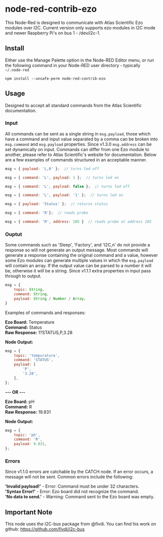 # node-red-contrib-ezo

This Node-Red is designed to communicate with Atlas Scientific Ezo modules over I2C.  Current version only supports ezo modules in I2C mode and newer Raspberry Pi's on bus 1 - /dev/i2c-1.

## Install

Either use the Manage Palette option in the Node-RED Editor menu, or run the following command in your Node-RED user directory - typically `~/.node-red`

    npm install --unsafe-perm node-red-contrib-ezo

## Usage

Designed to accept all standard commands from the Atlas Scientific documentation.

### Input

All commands can be sent as a single string in `msg.payload`, those which have a command and input value separated by a comma can be broken into `msg.command` and `msg.payload` properties. Since v1.3.0 `msg.address` can be set dynamically on input. Commands can differ from one Ezo module to another, please refer to Atlas Scientific's website for documentation.  Below are a few examples of commands structured in an acceptable manner.

```javascript
msg = { payload: 'L,0' };  // turns led off

msg = { command: 'L', payload: 1 };  // turns led on

msg = { command: 'L', payload: false };  // turns led off

msg = { command: 'L', payload: '1' };  // turns led on

msg = { payload: 'Status' };  // returns status

msg = { command: 'R'};  // reads probe

msg = { command: 'R', address: 105 }  // reads probe at address 105
```

### Ouptut

Some commands such as 'Sleep', 'Factory', and 'I2C,n' do not provide a response so will not generate an output message.  Most commands will generate a response containing the original command and a value, however some Ezo modules can generate multiple values in which the `msg.payload` will contain an array.  If the output value can be parsed to a number it will be, otherwise it will be a string.  Since v1.1.1 extra properties in input pass through to output. 

```javascript
msg = {
    topic: String,
    command: String,
    payload: String / Number / Array,
}
```

Examples of commands and responses:

**Ezo Board:**  Temperature  
**Command:**  Status  
**Raw Response:**  1?STATUS,P,3.28  
  
**Node Output:**
```javascript
msg = {
    topic: 'tempurature',
    command: 'STATUS',
    payload: [
        'P',
        '3.28',
    ],
};
```
  
**--- OR ---**  
  
**Ezo Board:**  pH  
**Command:**  R   
**Raw Response:**  19.831
  
**Node Output:**
```javascript
msg = {
    topic: 'ph',
    command: 'R',
    payload: 9.831,
};
```

### Errors

Since v1.1.0 errors are catchable by the CATCH node.  If an error occurs, a message will not be sent.  Common errors include the following:

**'Invalid payload!'** - Error: Command must be under 32 characters.  
**'Syntax Error!'** - Error: Ezo board did not recognize the command.  
**'No data to send.'** - Warning: Command sent to the Ezo board was empty.  

## Important Note

This node uses the I2C-bus package from @fivdi. You can find his work on github: https://github.com/fivdi/i2c-bus  